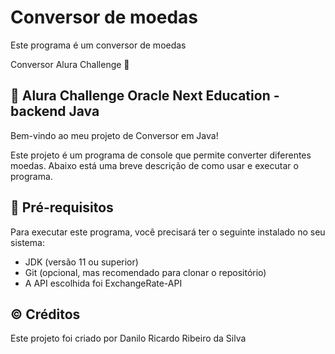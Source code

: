 # Conversor de moedas

Este programa é um conversor de moedas

Conversor Alura Challenge 📂

## 🔶 Alura Challenge Oracle Next Education - backend Java

Bem-vindo ao meu projeto de Conversor em Java!

Este projeto é um programa de console que permite converter diferentes moedas. Abaixo está uma breve descrição de como usar e executar o programa.

## 💾 Pré-requisitos

Para executar este programa, você precisará ter o seguinte instalado no seu sistema:

- JDK (versão 11 ou superior)
- Git (opcional, mas recomendado para clonar o repositório)
- A API escolhida foi ExchangeRate-API

## ©️ Créditos

Este projeto foi criado por Danilo Ricardo Ribeiro da Silva